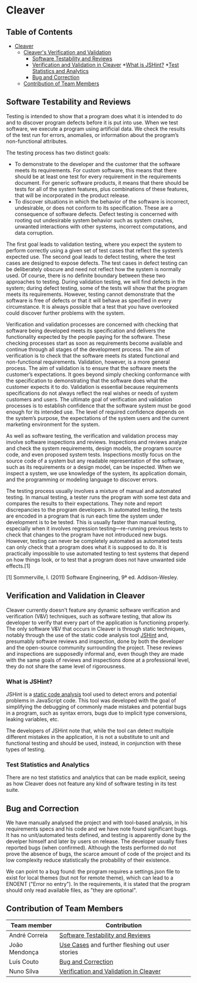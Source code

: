 # Cleaver

## Table of Contents
* [Cleaver](#cleaver)
    * [Cleaver's Verification and Validation](#introreq)
        * [Software Testability and Reviews](#testandrev)
        * [Verification and Validation in Cleaver](#verifvalidcleaver)
            *[What is JSHint?](#jshint)
            *[Test Statistics and Analytics](#teststats)
        * [Bug and Correction](#bug)
    * [Contribution of Team Members](#contributions)

<div id='testandrev'>

## Software Testability and Reviews
Testing is intended to show that a program does what it is intended to do and to discover program defects before it is put into use. When we test software, we execute a program using artificial data. We check the results of the test run for errors, anomalies, or information about the program’s non-functional attributes.

The testing process has two distinct goals:
* To demonstrate to the developer and the customer that the software meets its requirements. For custom software, this means that there should be at least one test for every requirement in the requirements document. For generic software products, it means that there should be tests for all of the system features, plus combinations of these features, that will be incorporated in the product release.
* To discover situations in which the behavior of the software is incorrect, undesirable, or does not conform to its specification. These are a consequence of software defects. Defect testing is concerned with rooting out undesirable system behavior such as system crashes, unwanted interactions with other systems, incorrect computations, and data corruption.

The first goal leads to validation testing, where you expect the system to perform correctly using a given set of test cases that reflect the system’s expected use. The second goal leads to defect testing, where the test cases are designed to expose defects. The test cases in defect testing can be deliberately obscure and need not reflect how the system is normally used. Of course, there is no definite boundary between these two approaches to testing. During validation testing, we will find defects in the system; during defect testing, some of the tests will show that the program meets its requirements.
However, testing cannot demonstrate that the software is free of defects or that it will behave as specified in every circumstance. It is always possible that a test that you have overlooked could discover further problems with the system.

Verification and validation processes are concerned with checking that software being developed meets its specification and delivers the functionality expected by the people paying for the software. These checking processes start as soon as requirements become available and continue through all stages of the development process.
The aim of verification is to check that the software meets its stated functional and non-functional requirements. Validation, however, is a more general process. The aim of validation is to ensure that the software meets the customer’s expectations. It goes beyond simply checking conformance with the specification to demonstrating that the software does what the customer expects it to do. Validation is essential because requirements specifications do not always reflect the real wishes or needs of system customers and users.
The ultimate goal of verification and validation processes is to establish confidence that the software system must be good enough for its intended use. The level of required confidence depends on the system’s purpose, the expectations of the system users and the current marketing environment for the system.

As well as software testing, the verification and validation process may involve software inspections and reviews. Inspections and reviews analyze and check the system requirements, design models, the program source code, and even proposed system tests. Inspections mostly focus on the source code of a system but any readable representation of the software, such as its requirements or a design model, can be inspected. When we inspect a system, we use knowledge of the system, its application domain, and the programming or modeling language to discover errors.

The testing process usually involves a mixture of manual and automated testing. In manual testing, a tester runs the program with some test data and compares the results to their expectations. They note and report discrepancies to the program developers. In automated testing, the tests are encoded in a program that is run each time the system under development is to be tested. This is usually faster than manual testing, especially when it involves regression testing—re-running previous tests to check that changes to the program have not introduced new bugs.
However, testing can never be completely automated as automated tests can only check that a program does what it is supposed to do. It is practically impossible to use automated testing to test systems that depend on how things look, or to test that a program does not have unwanted side effects.[1]

[1] Sommerville, I. (2011) Software Engineering, 9ª ed. Addison-Wesley.

<div id='verifvalidcleaver'>

## Verification and Validation in Cleaver

Cleaver currently doesn't feature any dynamic software verification and verification (V&V) techniques, such as software testing, that allow its developer to verify that every part of the application is functioning properly. The only software V&V that occurs in Cleaver is through static techniques, notably through the use of the static code analysis tool [JSHint](http://jshint.com/) and, presumably software reviews and inspection, done by both the developer and the open-source community surrounding the project. These reviews and inspections are supposedly informal and, even though they are made with the same goals of reviews and inspections done at a professional level, they do not share the same level of rigorousness.

<div id='jshint'>

### What is JSHint?

JSHint is a [static code analysis](https://en.wikipedia.org/wiki/Static_program_analysis) tool used to detect errors and potential problems in JavaScript code. This tool was developed with the goal of simplifying the debugging of commonly made mistakes and potential bugs in a program, such as syntax errors, bugs due to implicit type conversions, leaking variables, etc.

The developers of JSHint note that, while the tool can detect multiple different mistakes in the application, it is not a substitute to unit and functional testing and should be used, instead, in conjunction with these types of testing.

<div id='teststats'>

### Test Statistics and Analytics

There are no test statistics and analytics that can be made explicit, seeing as how Cleaver does not feature any kind of software testing in its test suite.

<div id='bug'>

## Bug and Correction

We have manually analysed the project and with tool-based analysis, in his requirements specs and his code and we have note found significant bugs.
It has no unit/automated tests defined, and testing is apparently done by the develper himself and later by users on release. The developer usually fixes reported bugs (when confirmed).
Although the tests performed do not prove the absence of bugs, the scarce amount of code of the project and its low complexity reduce statistically the probability of their existence.

We can point to a bug found: the program  requires a settings.json file to exist for local themes (but not for remote theme), which can lead to a ENOENT ("Error no entry").
In the requirements, it is stated that the program should only read available files, as "they are optional".




<div id='contributions'>

## Contribution of Team Members

| Team member | Contribution |
| ----------  | ------------ |
| André Correia | [Software Testability and Reviews](#testandrev) |
| João Mendonça | [Use Cases](#usecases) and further fleshing out user stories |
| Luís Couto | [Bug and Correction](#bug) | 
| Nuno Silva | [Verification and Validation in Cleaver](#verifvalidcleaver) |
